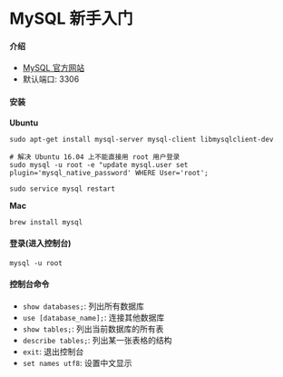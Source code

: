 # MySQL 新手入门

#### 介绍

* [MySQL 官方网站](http://www.mysql.com/)
* 默认端口: 3306


#### 安装

**Ubuntu**
	
	sudo apt-get install mysql-server mysql-client libmysqlclient-dev
	
	# 解决 Ubuntu 16.04 上不能直接用 root 用户登录
	sudo mysql -u root -e "update mysql.user set plugin='mysql_native_password' WHERE User='root';
	
	sudo service mysql restart
	
**Mac**

	brew install mysql
	
	
#### 登录(进入控制台)

	mysql -u root
	
	
#### 控制台命令

* `show databases;`: 列出所有数据库
* `use [database_name];`: 连接其他数据库
* `show tables;`: 列出当前数据库的所有表
* `describe tables;`: 列出某一张表格的结构
* `exit`: 退出控制台
* `set names utf8`: 设置中文显示
